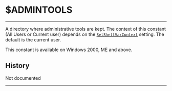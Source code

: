 # $ADMINTOOLS

---

A directory where administrative tools are kept. The context of this constant (All Users or Current user) depends on the [`SetShellVarContext`][1] setting. The default is the current user.

This constant is available on Windows 2000, ME and above.

## History

Not documented

---

[1]: ../Reference/SetShellVarContext.md